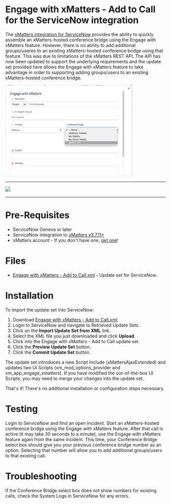 
# Engage with xMatters - Add to Call for the ServiceNow integration

The [xMatters integration for ServiceNow](https://store.servicenow.com/sn_appstore_store.do#!/store/application/5950d7444f2231000e9fa88ca310c78c) provides the ability to quickly assemble an xMatters-hosted conference bridge using the Engage with xMatters feature. However, there is no ability to add additional groups/useres to an existing xMatters-hosted conference bridge using that feature. This was due to limitations of the xMatters REST API. The API has now been updated to support the underlying requirements and the update set provided here allows the Engage with xMatters feature to take advantage in order to supporting adding groups/users to an existing xMatters-hosted conference bridge.

<kbd>
  <img src="media/ConferenceBridge.png" width="400">
</kbd>

---------

<kbd>
  <img src="https://github.com/xmatters/xMatters-Labs/raw/master/media/disclaimer.png">
</kbd>

---------


# Pre-Requisites
* ServiceNow Geneva or later
* ServiceNow integration to [xMatters v3.7.11+](https://store.servicenow.com/sn_appstore_store.do#!/store/application/5950d7444f2231000e9fa88ca310c78c/3.7.12)
* xMatters account - If you don't have one, [get one](https://www.xmatters.com)!

# Files
* [Engage with xMatters - Add to Call.xml](https://github.com/tkouhsari/xm-labs-snow-engage-add/blob/master/Engage%20with%20xMatters%20-%20Add%20to%20Call.xml) - Update set for ServiceNow.

# Installation
To import the update set into ServiceNow:
1. Download [Engage with xMatters - Add to Call.xml](https://github.com/tkouhsari/xm-labs-snow-engage-add/blob/master/Engage%20with%20xMatters%20-%20Add%20to%20Call.xml). 
2. Login to ServiceNow and navigate to Retrieved Update Sets.
3. Click on the **Import Update Set from XML** link.
4. Select the XML file you just downloaded and click **Upload**.
5. Click into the Engage with xMatters - Add to Call update set.
6. Click the **Preview Update Set** button.
7. Click the **Commit Update Set** button.

The update set introduces a new Script Include (xMattersAjaxExtended) and updates two UI Scripts (xm_mod_options_provider and xm_app_engage_xmatters). If you have modified the out-of-the-box UI Scripts, you may need to merge your changes into the update set. 	

That's it! There's no additional installation or configuration steps necessary.

# Testing
Login to ServiceNow and find an open Incident. Start an xMatters-hosted conference bridge using the Engage with xMatters feature. After that call is active (it may take 30 seconds to a minute), use the Engage with xMatters feature again from the same incident. This time, your Conference Bridge select box should give you your previous conference bridge number as an option. Selecting that number will allow you to add additional groups/users to that existing call.

# Troubleshooting
If the Conference Bridge select box does not show numbers for existing calls, check the System Logs in ServiceNow for any errors. 

